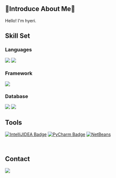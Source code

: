 <div align="left">
  
## 👋Introduce About Me👋
Hello! I'm hyeri.

## Skill Set
### Languages
<img src="https://img.shields.io/badge/Java-007396?style=flat&logo=Java&logoColor=white" />
<img src="https://img.shields.io/badge/Python-3776AB?style=flat-square&logo=Python&logoColor=white"/>

### Framework
<img src="https://img.shields.io/badge/Spring-6DB33F?style=flat-square&logo=Spring&logoColor=white"/>

### Database
<img src="https://img.shields.io/badge/MySQL-4479A1?style=flat-square&logo=MySQL&logoColor=white"/>
<img src="https://img.shields.io/badge/Oracle-F80000?style=flat-square&logo=Oracle&logoColor=white"/>
</br>

## Tools
[![IntelliJIDEA Badge](https://img.shields.io/badge/-IntelliJ-000000?style=flat-square&logo=IntelliJIDEA&logoColor=white&link=https://www.jetbrains.com//)](https://www.jetbrains.com//)
[![PyCharm Badge](https://img.shields.io/badge/-PyCharm-000000?style=flat-square&logo=PyCharm&logoColor=white&link=https://www.jetbrains.com/pycharm/)](https://www.jetbrains.com/pycharm/)
[![NetBeans](https://img.shields.io/badge/NetBeans-blue?style=flat-square&logo=apache-netbeans-ide&logoColor=white)](https://netbeans.apache.org/)

</br>

## Contact
<a href="mailto:personal.hyeri@gmail.com" target="_blank">
  <img src="https://img.shields.io/badge/Gmail-EA4335?style=flat-square&logo=Gmail&logoColor=white" >
</a>

</div>

<!--
**l-hyeri/l-hyeri** is a ✨ _special_ ✨ repository because its `README.md` (this file) appears on your GitHub profile.
### 👋
Here are some ideas to get you started:

- 🔭 I’m currently working on ...
- 🌱 I’m currently learning ...
- 👯 I’m looking to collaborate on ...
- 🤔 I’m looking for help with ...
- 💬 Ask me about ...
- 📫 How to reach me: ...
- 😄 Pronouns: ...
- ⚡ Fun fact: ...
-->
